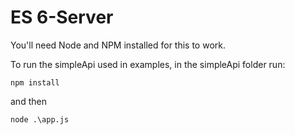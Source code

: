 # ES 6-Server

You'll need Node and NPM installed for this to work.

To run the simpleApi used in examples, in the simpleApi folder run:

`npm install`

and then

`node .\app.js`
